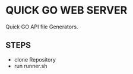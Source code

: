# QUICK GO WEB SERVER


Quick GO API file Generators.

## STEPS
- clone Repository 
- run runner.sh
